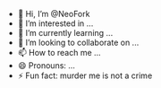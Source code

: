 - 👋 Hi, I’m @NeoFork
- 👀 I’m interested in ...
- 🌱 I’m currently learning ...
- 💞️ I’m looking to collaborate on ...
- 📫 How to reach me ...
- 😄 Pronouns: ...
- ⚡ Fun fact: murder me is not a crime 

<!---
NeoFork/NeoFork is a ✨ special ✨ repository because its `README.md` (this file) appears on your GitHub profile.
You can click the Preview link to take a look at your changes.
--->
